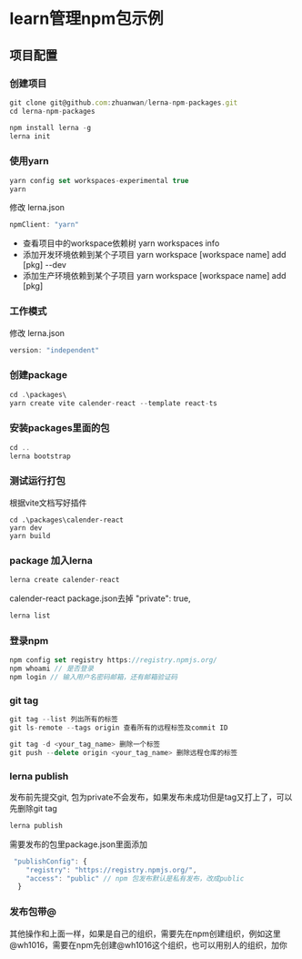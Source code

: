 # learn管理npm包示例

## 项目配置

### 创建项目
```js
git clone git@github.com:zhuanwan/lerna-npm-packages.git
cd lerna-npm-packages

npm install lerna -g
lerna init
```

### 使用yarn
```js
yarn config set workspaces-experimental true
yarn
```
修改 lerna.json
```js
npmClient: "yarn"
```

* 查看项目中的workspace依赖树 yarn workspaces info
* 添加开发环境依赖到某个子项目  yarn workspace [workspace name] add [pkg] --dev
* 添加生产环境依赖到某个子项目  yarn workspace [workspace name] add [pkg]


### 工作模式
修改 lerna.json
```js
version: "independent"
```

### 创建package
```js 
cd .\packages\
yarn create vite calender-react --template react-ts
```

### 安装packages里面的包
``` js
cd ..
lerna bootstrap
```

### 测试运行打包
根据vite文档写好插件
```
cd .\packages\calender-react
yarn dev
yarn build
```
### package 加入lerna
```js
lerna create calender-react
```
calender-react package.json去掉   "private": true,

```js
lerna list
```

### 登录npm 
```js
npm config set registry https://registry.npmjs.org/
npm whoami // 是否登录
npm login // 输入用户名密码邮箱，还有邮箱验证码
```

### git tag
```js
git tag --list 列出所有的标签
git ls-remote --tags origin 查看所有的远程标签及commit ID

git tag -d <your_tag_name> 删除一个标签
git push --delete origin <your_tag_name> 删除远程仓库的标签
```
### lerna publish
发布前先提交git, 包为private不会发布，如果发布未成功但是tag又打上了，可以先删除git tag
```js
lerna publish 
```
需要发布的包里package.json里面添加
```js
 "publishConfig": {
    "registry": "https://registry.npmjs.org/",
    "access": "public" // npm 包发布默认是私有发布，改成public
  }
```

### 发布包带@
其他操作和上面一样，如果是自己的组织，需要先在npm创建组织，例如这里@wh1016，需要在npm先创建@wh1016这个组织，也可以用别人的组织，加你
